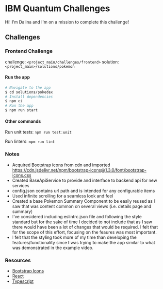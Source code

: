 # IBM Quantum Challenges

Hi! I'm Dalina and I'm on a mission to complete this challenge!

## Challenges

### Frontend Challenge

challenge: `<project_main/challenges/frontend>`
solution: `<project_main>/solutions/pokemon`

#### Run the app

```bash
# Navigate to the app
$ cd solutions/pokedex
# Install dependencies
$ npm ci
# Run the app
$ npm run start
```

#### Other commands
Run unit tests: `npm run test:unit`

Run linters: `npm run lint`

### Notes

- Acquired Bootstrap icons from cdn and imported https://cdn.jsdelivr.net/npm/bootstrap-icons@1.3.0/font/bootstrap-icons.css
- Created BaseApiService to provide and interface to backend api for new services
- config.json contains url path and is intended for any configurable items
- Used infinite scrolling for a seamless look and feel
- Created a base Pokemon Summary Component to be easily reused as I saw that was content common on several views (i.e. details page and summary)
- I've considered including eslintrc.json file and following the style standard but for the sake of time I decided to not include that as I saw there would have been a lot of changes that would be required. I felt that for the scope of this effort, focusing on the feaures was most important.
- I felt that the styling took more of my time than developing the features/functionality since I was trying to make the app similar to what was demonstrated in the example video.

### Resources
- [Bootstrap Icons](https://icons.getbootstrap.com/)
- [React](https://reactjs.org/)
- [Typescript](https://www.typescriptlang.org/)